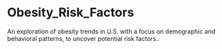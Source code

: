# Obesity_Risk_Factors
An exploration of obesity trends in U.S. with a focus on demographic and behavioral patterns, to uncover potential risk factors..
